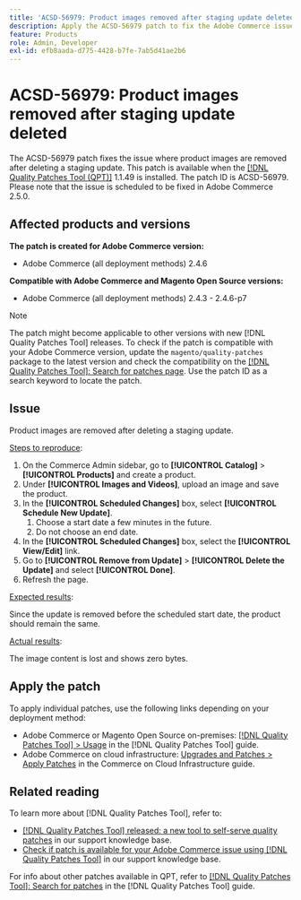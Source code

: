 ```yaml
---
title: 'ACSD-56979: Product images removed after staging update deleted'
description: Apply the ACSD-56979 patch to fix the Adobe Commerce issue where product images are removed after deleting a staging update
feature: Products
role: Admin, Developer
exl-id: efb8aada-d775-4428-b7fe-7ab5d41ae2b6
---
```

# ACSD-56979: Product images removed after staging update deleted

The ACSD-56979 patch fixes the issue where product images are removed after deleting a staging update. This patch is available when the [[!DNL Quality Patches Tool (QPT)]](https://experienceleague.adobe.com/en/docs/commerce-knowledge-base/kb/announcements/commerce-announcements/magento-quality-patches-released-new-tool-to-self-serve-quality-patches) 1.1.49 is installed. The patch ID is ACSD-56979. Please note that the issue is scheduled to be fixed in Adobe Commerce 2.5.0.

## Affected products and versions

**The patch is created for Adobe Commerce version:**

* Adobe Commerce (all deployment methods) 2.4.6

**Compatible with Adobe Commerce and Magento Open Source versions:**

* Adobe Commerce (all deployment methods) 2.4.3 - 2.4.6-p7 

>[!NOTE]
>
>The patch might become applicable to other versions with new [!DNL Quality Patches Tool] releases. To check if the patch is compatible with your Adobe Commerce version, update the `magento/quality-patches` package to the latest version and check the compatibility on the [[!DNL Quality Patches Tool]: Search for patches page](https://experienceleague.adobe.com/tools/commerce-quality-patches/index.html). Use the patch ID as a search keyword to locate the patch.

## Issue

Product images are removed after deleting a staging update.

<u>Steps to reproduce</u>:

1. On the Commerce Admin sidebar, go to **[!UICONTROL Catalog]** > **[!UICONTROL Products]** and create a product.
1. Under **[!UICONTROL Images and Videos]**, upload an image and save the product.
1. In the **[!UICONTROL Scheduled Changes]** box, select **[!UICONTROL Schedule New Update]**. 
   1. Choose a start date a few minutes in the future.
   1. Do not choose an end date.
1. In the  **[!UICONTROL Scheduled Changes]** box, select the **[!UICONTROL View/Edit]** link.
1. Go to **[!UICONTROL Remove from Update]** > **[!UICONTROL Delete the Update]** and select **[!UICONTROL Done]**.
1. Refresh the page.

<u>Expected results</u>:

Since the update is removed before the scheduled start date, the product should remain the same.

<u>Actual results</u>:

The image content is lost and shows zero bytes.

## Apply the patch

To apply individual patches, use the following links depending on your deployment method:

* Adobe Commerce or Magento Open Source on-premises: [[!DNL Quality Patches Tool] > Usage](https://experienceleague.adobe.com/docs/commerce-operations/tools/quality-patches-tool/usage.html) in the [!DNL Quality Patches Tool] guide.
* Adobe Commerce on cloud infrastructure: [Upgrades and Patches > Apply Patches](https://experienceleague.adobe.com/docs/commerce-cloud-service/user-guide/develop/upgrade/apply-patches.html) in the Commerce on Cloud Infrastructure guide.

## Related reading

To learn more about [!DNL Quality Patches Tool], refer to:

* [[!DNL Quality Patches Tool] released: a new tool to self-serve quality patches](https://experienceleague.adobe.com/en/docs/commerce-knowledge-base/kb/announcements/commerce-announcements/magento-quality-patches-released-new-tool-to-self-serve-quality-patches) in our support knowledge base.
* [Check if patch is available for your Adobe Commerce issue using [!DNL Quality Patches Tool]](/help/support-tools/patches-available-in-qpt-tool/check-patch-for-magento-issue-with-magento-quality-patches.md) in our support knowledge base.

For info about other patches available in QPT, refer to [[!DNL Quality Patches Tool]: Search for patches](https://experienceleague.adobe.com/tools/commerce-quality-patches/index.html) in the [!DNL Quality Patches Tool] guide.
